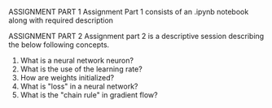 ASSIGNMENT PART 1
Assignment Part 1 consists of an .ipynb notebook along with required description


ASSIGNMENT PART 2
Assignment part 2 is a descriptive session describing the below following concepts.

1. What is a neural network neuron?
2. What is the use of the learning rate?
3. How are weights initialized?
4. What is "loss" in a neural network?
5. What is the "chain rule" in gradient flow?


